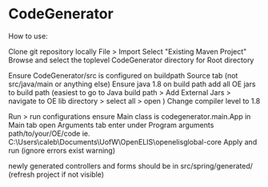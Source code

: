 # CodeGenerator

How to use:

Clone git repository locally
File > Import
Select "Existing Maven Project"
Browse and select the toplevel CodeGenerator directory for Root directory

Ensure CodeGenerator/src is configured on buildpath Source tab (not src/java/main or anything else)
Ensure java 1.8 on build path
add all OE jars to build path (easiest to go to Java build path > Add External Jars > navigate to OE lib directory > select all > open )
Change compiler level to 1.8

Run > run configurations
ensure Main class is codegenerator.main.App in Main tab
open Arguments tab
enter under Program arguments path/to/your/OE/code ie. C:\Users\caleb\Documents\UofW\OpenELIS\openelisglobal-core
Apply and run (ignore errors exist warning)

newly generated controllers and forms should be in src/spring/generated/ (refresh project if not visible)
